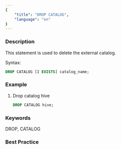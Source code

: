 ```yaml
---
{
    "title": "DROP CATALOG",
    "language": "en"
}
---
```


<!--
Licensed to the Apache Software Foundation (ASF) under one
or more contributor license agreements.  See the NOTICE file
distributed with this work for additional information
regarding copyright ownership.  The ASF licenses this file
to you under the Apache License, Version 2.0 (the
"License"); you may not use this file except in compliance
with the License.  You may obtain a copy of the License at

  http://www.apache.org/licenses/LICENSE-2.0

Unless required by applicable law or agreed to in writing,
software distributed under the License is distributed on an
"AS IS" BASIS, WITHOUT WARRANTIES OR CONDITIONS OF ANY
KIND, either express or implied.  See the License for the
specific language governing permissions and limitations
under the License.
-->




### Description

This statement is used to delete the external catalog.

Syntax:

```sql
DROP CATALOG [I EXISTS] catalog_name;
```

### Example

1. Drop catalog hive

   ```sql
   DROP CATALOG hive;
   ```

### Keywords

DROP, CATALOG

### Best Practice

